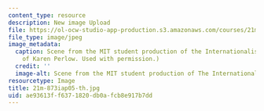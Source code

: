 ```yaml
---
content_type: resource
description: New image Upload
file: https://ol-ocw-studio-app-production.s3.amazonaws.com/courses/21m-873-theater-arts-topics-fall-2004-january-iap-2005/ae93613ff6371820db0afcb8e917b7dd_21m-873iap05-th.jpg
file_type: image/jpeg
image_metadata:
  caption: Scene from the MIT student production of the Internationalist. (Image courtesy
    of Karen Perlow. Used with permission.)
  credit: ''
  image-alt: Scene from the MIT student production of The Internationalist.
resourcetype: Image
title: 21m-873iap05-th.jpg
uid: ae93613f-f637-1820-db0a-fcb8e917b7dd
---
```

